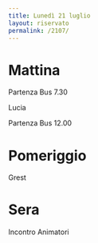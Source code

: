 ```yaml
---
title: Lunedì 21 luglio
layout: riservato
permalink: /2107/
---
```

# Mattina

Partenza Bus 7.30

Lucia 

Partenza Bus 12.00

# Pomeriggio

Grest

# Sera

Incontro Animatori
